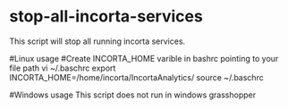 # stop-all-incorta-services
 
This script will stop all running incorta services.


#Linux usage
#Create INCORTA_HOME varible in bashrc pointing to your file path
vi ~/.baschrc
export INCORTA_HOME=/home/incorta/IncortaAnalytics/
source ~/.baschrc

#Windows usage
This script does not run in windows grasshopper
